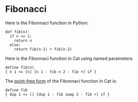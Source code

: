 # Fibonacci #

Here is the Fibonnaci function in Python:

```
def fib(n):
  if n <= 1:
    return n
  else:
    return fib(n-1) + fib(n-2)
```

Here is the Fibonnaci function in Cat using named parameters:

```
define fib(n) 
{ n 1 <= [n] [n 1 - fib n 2 - fib +] if }
```

The [point-free form](PointFreeForm.md) of the Fibonnaci function in Cat is:

```
define fib 
{ dup 1 <= [] [dup 1 - fib swap 2 - fib +] if }
```